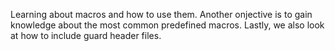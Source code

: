 
Learning about macros and how to use them. Another onjective is to gain knowledge about the most common predefined macros. Lastly, we also look at how to include guard header files. 
